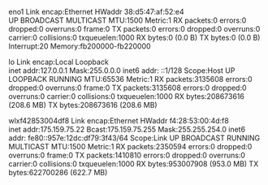 eno1      Link encap:Ethernet  HWaddr 38:d5:47:af:52:e4  
          UP BROADCAST MULTICAST  MTU:1500  Metric:1
          RX packets:0 errors:0 dropped:0 overruns:0 frame:0
          TX packets:0 errors:0 dropped:0 overruns:0 carrier:0
          collisions:0 txqueuelen:1000 
          RX bytes:0 (0.0 B)  TX bytes:0 (0.0 B)
          Interrupt:20 Memory:fb200000-fb220000 

lo        Link encap:Local Loopback  
          inet addr:127.0.0.1  Mask:255.0.0.0
          inet6 addr: ::1/128 Scope:Host
          UP LOOPBACK RUNNING  MTU:65536  Metric:1
          RX packets:3135608 errors:0 dropped:0 overruns:0 frame:0
          TX packets:3135608 errors:0 dropped:0 overruns:0 carrier:0
          collisions:0 txqueuelen:1000 
          RX bytes:208673616 (208.6 MB)  TX bytes:208673616 (208.6 MB)

wlxf42853004df8 Link encap:Ethernet  HWaddr f4:28:53:00:4d:f8  
          inet addr:175.159.75.22  Bcast:175.159.75.255  Mask:255.255.254.0
          inet6 addr: fe80::957e:12dc:df79:3f43/64 Scope:Link
          UP BROADCAST RUNNING MULTICAST  MTU:1500  Metric:1
          RX packets:2350594 errors:0 dropped:0 overruns:0 frame:0
          TX packets:1410810 errors:0 dropped:0 overruns:0 carrier:0
          collisions:0 txqueuelen:1000 
          RX bytes:953007908 (953.0 MB)  TX bytes:622700286 (622.7 MB)

